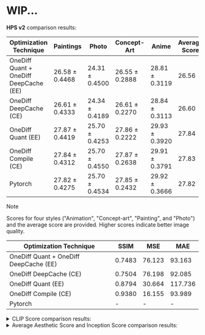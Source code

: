 # WIP...

**HPS v2** comparison results:


| Optimization Technique | Paintings  | Photo | Concept-Art  | Anime | Average Score |
|------------------------|-----------------|-------------|-------------------|-------------|---------------|
| OneDiff Quant + OneDiff DeepCache (EE) | 26.58 ± 0.4468  | 24.31 ± 0.4500 | 26.55 ± 0.2888  | 28.81 ± 0.3119 | 26.56 |
| OneDiff DeepCache (CE) | 26.61 ± 0.4333  | 24.34 ± 0.4189 | 26.61 ± 0.2270  | 28.84 ± 0.3113 | 26.60 |
| OneDiff Quant (EE)  | 27.87 ± 0.4419  | 25.70 ± 0.4253 | 27.86 ± 0.2222  | 29.93 ± 0.3920 | 27.84 |
| OneDiff Compile (CE) | 27.84 ± 0.4312  | 25.70 ± 0.4550 | 27.87 ± 0.2638  | 29.91 ± 0.3791 | 27.83 |
| Pytorch | 27.82 ± 0.4275  | 25.70 ± 0.4534 | 27.85 ± 0.2432  | 29.92 ± 0.3666 | 27.82 |

> [!NOTE]
Scores for four styles ("Animation", "Concept-art", "Painting", and "Photo") and the average score are provided. Higher scores indicate better image quality.

| Optimization Technique | SSIM   | MSE    | MAE    |
|--------|--------|--------|--------|
| OneDiff Quant + OneDiff DeepCache (EE) | 0.7483 | 76.123 | 93.163 |
| OneDiff DeepCache (CE)  | 0.7504 | 76.198 | 92.085 |
| OneDiff Quant (EE) | 0.8794 | 30.664 | 117.736|
| OneDiff Compile (CE) | 0.9380 | 16.155 | 93.989 |
| Pytorch | -  | - | -  | - | - |

<details>
<summary>CLIP Score comparison results:</summary>

   | Optimization Technique | Paintings | Photo | Concept-Art| Anime | Average Score |
   |--------------------------------------|-----------------|-------------|-------------------|-------------|---------------|
   | OneDiff Quant + OneDiff DeepCache (EE) | 35.46 | 34.44 | 35.24 | 31.85 | 34.25 |
   | OneDiff DeepCache (CE) | 35.42 | 34.47 | 35.15 | 31.83 | 34.22 |
   | OneDiff Quant (EE) | 35.88 | 34.74 | 35.53 | 31.80 | 34.49 |
   | OneDiff Compile (CE) | 35.78 | 34.83 | 35.43 | 31.77 | 34.45 |
   | Pytorch | 35.78 | 34.83 | 35.42 | 31.77 | 34.45 |
   </details>

<details>
<summary>Average Aesthetic Score and Inception Score comparison results:</summary>

   | Optimization Technique | Average Aesthetic Score | Average Inception Score |
   |---------------------------------------|-------------------------|------------------------------|
   | OneDiff Quant + OneDiff DeepCache (EE) | 5.93                    | 16.43 ± 3.75                 |
   | OneDiff DeepCache (CE)                | 5.91                    | 15.82 ± 3.80                 |
   | OneDiff Quant (EE)                    | 5.97                    | 16.02 ± 4.60                 |
   | OneDiff Compile (CE)                  | 5.97                    | 15.88 ± 4.43                 |
   | Pytorch                               | 5.97                    | 15.80 ± 4.24                 |
   </details>

